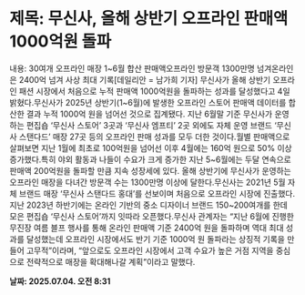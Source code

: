 # **제목: 무신사, 올해 상반기 오프라인 판매액 1000억원 돌파**

  내용: 30여개 오프라인 매장 1~6월 합산 판매액오프라인 방문객 1300만명 넘겨온라인은 2400억 넘겨 사상 최대 기록[데일리안 = 남가희 기자] 무신사가 올해 상반기 오프라인 패션 시장에서 처음으로 누적 판매액 1000억원을 돌파하는 성과를 달성했다고 4일 밝혔다.무신사가 2025년 상반기(1~6월)에 발생한 오프라인 스토어 판매액 데이터를 합산한 결과 누적 1000억 원을 넘어선 것으로 집계됐다. 지난 6월말 기준 무신사가 운영하는 편집숍 ‘무신사 스토어’ 3곳과 ‘무신사 엠프티’ 2곳 외에도 자체 운영 브랜드 ‘무신사 스탠다드’ 매장 27곳 등의 오프라인 판매 성과를 모두 더한 것이다.월별 판매액으로 살펴보면 지난 1월에 최초로 100억원을 넘어선 이후 4월에는 160억 원으로 50% 이상 증가했다.특히 야외 활동과 나들이 수요가 크게 증가한 지난 5~6월에는 두달 연속으로 판매액 200억원을 돌파할 만큼 지속 성장세에 있다. 올해 상반기에 무신사가 운영하는 오프라인 매장을 다녀간 방문객 수는 1300만명 이상에 달한다.무신사는 2021년 5월 자체 브랜드 매장 ‘무신사 스탠다드 홍대’를 선보이며 처음으로 오프라인 시장에 진출했다. 지난 2023년 하반기에는 온라인 기반의 중소 디자이너 브랜드 150~200여개를 한데 모은 편집숍 ‘무신사 스토어’까지 잇따라 오픈했다.무신사 관계자는 “지난 6월에 진행한 무진장 여름 블프 행사를 통해 온라인 판매액 기준 2400억 원을 돌파하며 역대 최대 성과를 달성했는데 오프라인 시장에서도 반기 기준 1000억 원 돌파라는 상징적 기록을 만들어 고무적”이라며, “앞으로도 오프라인 시장에서 고객 수요가 높은 거점 지역을 중심으로 전략적으로 매장을 확대해나갈 계획”이라고 말했다.

  **날짜: 2025.07.04. 오전 8:31**